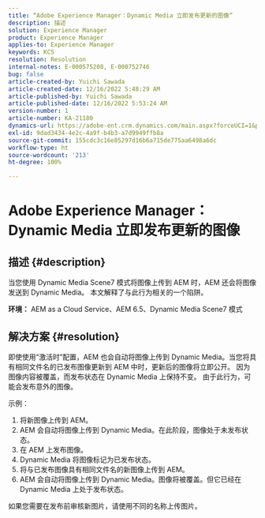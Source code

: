 ```yaml
---
title: “Adobe Experience Manager：Dynamic Media 立即发布更新的图像”
description: 描述
solution: Experience Manager
product: Experience Manager
applies-to: Experience Manager
keywords: KCS
resolution: Resolution
internal-notes: E-000575208, E-000752746
bug: false
article-created-by: Yuichi Sawada
article-created-date: 12/16/2022 5:48:29 AM
article-published-by: Yuichi Sawada
article-published-date: 12/16/2022 5:53:24 AM
version-number: 1
article-number: KA-21180
dynamics-url: https://adobe-ent.crm.dynamics.com/main.aspx?forceUCI=1&pagetype=entityrecord&etn=knowledgearticle&id=baf75a43-057d-ed11-81ac-6045bd006079
exl-id: 9dad3434-4e2c-4a9f-b4b3-a7d9949ffb8a
source-git-commit: 155cdc3c16e85297d16b6a715de775aa6498a6dc
workflow-type: ht
source-wordcount: '213'
ht-degree: 100%

---
```


# Adobe Experience Manager：Dynamic Media 立即发布更新的图像

## 描述 {#description}


当您使用 Dynamic Media Scene7 模式将图像上传到 AEM 时，AEM 还会将图像发送到 Dynamic Media。
本文解释了与此行为相关的一个陷阱。

<b>环境：</b>
AEM as a Cloud Service、AEM 6.5、Dynamic Media Scene7 模式


## 解决方案 {#resolution}


即使使用“激活时”配置，AEM 也会自动将图像上传到 Dynamic Media。当您将具有相同文件名的已发布图像更新到 AEM 中时，更新后的图像将立即公开。
因为图像内容被覆盖，而发布状态在 Dynamic Media 上保持不变。
由于此行为，可能会发布意外的图像。

示例：
1. 将新图像上传到 AEM。
2. AEM 会自动将图像上传到 Dynamic Media。在此阶段，图像处于未发布状态。
3. 在 AEM 上发布图像。
4. Dynamic Media 将图像标记为已发布状态。
5. 将与已发布图像具有相同文件名的新图像上传到 AEM。
6. AEM 会自动将图像上传到 Dynamic Media。图像将被覆盖。但它已经在 Dynamic Media 上处于发布状态。

如果您需要在发布前审核新图片，请使用不同的名称上传图片。
